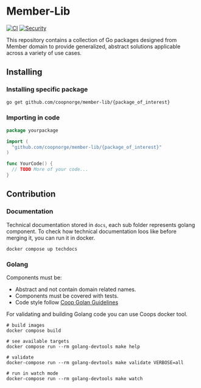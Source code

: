 # Member-Lib

[![CI](https://github.com/coopnorge/member-lib/actions/workflows/ci.yaml/badge.svg?branch=main)](https://github.com/coopnorge/member-lib/actions/workflows/ci.yaml)
[![Security](https://github.com/coopnorge/member-lib/actions/workflows/security-scan.yaml/badge.svg?branch=main)](https://github.com/coopnorge/member-lib/actions/workflows/security-scan.yaml)

This repository contains a collection of Go packages designed from Member
domain to provide generalized, abstract solutions applicable across a variety
of use cases.

## Installing

### Installing specific package

```bash
go get github.com/coopnorge/member-lib/{package_of_interest}
```

### Importing in code

```go
package yourpackage

import (
  "github.com/coopnorge/member-lib/{package_of_interest}"
)

func YourCode() {
  // TODO More of your code...
}
```

## Contribution

### Documentation

Technical documentation stored in `docs`, each sub folder represents golang
component.
To check how technical documentation loos like before merging it, you can run
it in docker.

```shell
docker compose up techdocs
```

### Golang

Components must be:

- Abstract and not contain domain related names.
- Components must be covered with tests.
- Code style
  follow [Coop Golan Guidelines](https://inventory.internal.coop/docs/default/component/guidelines/languages/go/#http-client)

For validating and building Golang code you can use Coops docker tool.

```shell
# build images
docker compose build
```

```shell
# see available targets
docker compose run --rm golang-devtools make help
```

```shell
# validate
docker-compose run --rm golang-devtools make validate VERBOSE=all
```

```shell
# run in watch mode
docker-compose run --rm golang-devtools make watch
```
